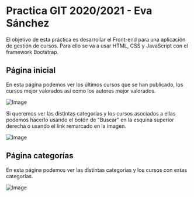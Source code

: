 # Practica GIT 2020/2021 - Eva Sánchez

El objetivo de esta práctica es desarrollar el Front-end para una aplicación de gestión de cursos. Para ello se va a usar HTML, CSS y JavaScript con el framework Bootstrap.

## Página inicial

En esta página podemos ver los últimos cursos que se han publicado, los cursos mejor valorados así como los autores mejor valorados.

![Image](https://github.com/dpsupct/practica1e3/blob/master/images/inicio.gif?raw=true)

Si queremos ver las distintas categorías y los cursos asociados a ellas podemos hacerlo usando el botón de "Buscar" en la esquina superior derecha o usando el link remarcado en la imagen.

![Image](https://github.com/dpsupct/practica1e3/blob/master/images/ejemplo.png?raw=true)

## Página categorías
En esta página podemos ver las distintas categorías y los cursos con estas categorías. 

![Image](https://github.com/dpsupct/practica1e3/blob/master/images/categorias.gif?raw=true)